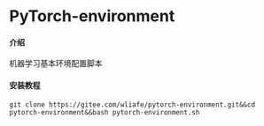 # PyTorch-environment

#### 介绍

机器学习基本环境配置脚本


#### 安装教程

```shell
git clone https://gitee.com/wliafe/pytorch-environment.git&&cd pytorch-environment&&bash pytorch-environment.sh
```

